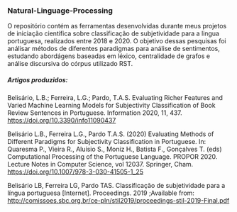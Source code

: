 ### Natural-Linguage-Processing
O repositório contém as ferramentas desenvolvidas durante meus projetos de iniciação científica sobre classificação de subjetividade para a lingua portuguesa, realizados entre 2018 e 2020. O objetivo dessas pesquisas foi análisar métodos de diferentes paradigmas para análise de sentimentos, estudando abordágens baseadas em léxico, centralidade de grafos e análise discursiva do córpus utilizado RST.<br> 

##### Artigos produzidos:

Belisário, L.B.; Ferreira, L.G.; Pardo, T.A.S. Evaluating Richer Features and Varied Machine Learning Models for Subjectivity Classification of Book Review Sentences in Portuguese. Information 2020, 11, 437. https://doi.org/10.3390/info11090437

Belisário L.B., Ferreira L.G., Pardo T.A.S. (2020) Evaluating Methods of Different Paradigms for Subjectivity Classification in Portuguese. In: Quaresma P., Vieira R., Aluísio S., Moniz H., Batista F., Gonçalves T. (eds) Computational Processing of the Portuguese Language. PROPOR 2020. Lecture Notes in Computer Science, vol 12037. Springer, Cham. https://doi.org/10.1007/978-3-030-41505-1_25

Belisário LB, Ferreira LG, Pardo TAS. Classificação de subjetividade para a língua portuguesa [Internet]. Proceedings. 2019 ;Available from: http://comissoes.sbc.org.br/ce-pln/stil2019/proceedings-stil-2019-Final.pdf